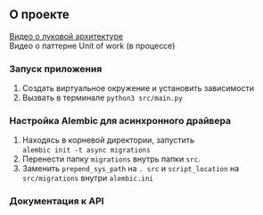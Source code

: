 ## О проекте
[Видео о луковой архитектуре](https://www.youtube.com/watch?v=8Im74b55vFc)  
Видео о паттерне Unit of work (в процессе)


### Запуск приложения
1. Создать виртуальное окружение и установить зависимости
2. Вызвать в терминале `python3 src/main.py`

### Настройка Alembic для асинхронного драйвера
1. Находясь в корневой директории, запустить  
`alembic init -t async migrations`
2. Перенести папку `migrations` внутрь папки `src`.
3. Заменить `prepend_sys_path` на `. src` и `script_location` на `src/migrations` внутри `alembic.ini`


### Документация к API
